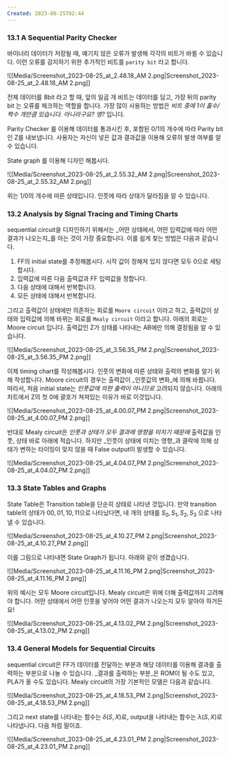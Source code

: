 ```yaml
---
Created: 2023-08-25T02:44
---
```

### 13.1 A Sequential Parity Checker

바이너리 데이터가 저장될 때, 예기치 않은 오류가 발생해 각각의 비트가 바뀔 수 있습니다. 이런 오류를 감지하기 위한 추가적인 비트를 `parity bit` 라고 합니다.

![[Media/Screenshot_2023-08-25_at_2.48.18_AM 2.png|Screenshot_2023-08-25_at_2.48.18_AM 2.png]]

전체 데이터를 8bit 라고 할 때, 앞의 일곱 개 비트는 데이터를 담고, 가장 뒤의 parity bit 는 오류를 체크하는 역할을 합니다. 가장 많이 사용하는 방법은 _비트 중에 1이 홀수/짝수 개만큼 있습니다. 아니라구요? 엥?_ 입니다.

Parity Checker 를 이용해 데이터를 통과시킨 후, 포함된 0/1의 개수에 따라 Parity bit인 Z를 내보냅니다. 사용자는 자신이 넣은 값과 결과값을 이용해 오류의 발생 여부를 알 수 있습니다.

State graph 를 이용해 디자인 해봅시다.

![[Media/Screenshot_2023-08-25_at_2.55.32_AM 2.png|Screenshot_2023-08-25_at_2.55.32_AM 2.png]]

위는 1/0의 개수에 따른 상태입니다. 인풋에 따라 상태가 달라짐을 알 수 있습니다.

### 13.2 Analysis by Signal Tracing and Timing Charts

sequential circuit을 디자인하기 위해서는 _어떤 상태에서, 어떤 입력값에 따라 어떤 결과가 나오는지_를 아는 것이 가장 중요합니다. 이를 쉽게 찾는 방법은 다음과 같습니다.

1. FF의 initial state를 추정해봅시다. 시작 값이 정해져 있지 않다면 모두 0으로 세팅합시다.
2. 입력값에 따른 다음 출력값과 FF 입력값을 정합니다.
3. 다음 상태에 대해서 반복합니다.
4. 모든 상태에 대해서 반복합니다.

그리고 출력값이 상태에만 의존하는 회로를 `Moore circuit` 이라고 하고, 출력값이 상태와 입력값에 의해 바뀌는 회로를 `Mealy circuit` 이라고 합니다. 아래의 회로는 Moore circuit 입니다. 출력값인 Z가 상태를 나타내는 AB에만 의해 결정됨을 알 수 있습니다.

![[Media/Screenshot_2023-08-25_at_3.56.35_PM 2.png|Screenshot_2023-08-25_at_3.56.35_PM 2.png]]

이제 timing chart를 작성해봅시다. 인풋의 변화에 따른 상태와 출력의 변화를 알기 위해 작성합니다. Moore circuit의 경우는 출력값이 _인풋값의 변화_에 의해 바뀝니다. 따라서, 처음 initial state는 _인풋값에 의한 출력이 아니므로_ 고려되지 않습니다. 아래의 차트에서 Z의 첫 0에 괄호가 쳐져있는 이유가 바로 이것입니다.

![[Media/Screenshot_2023-08-25_at_4.00.07_PM 2.png|Screenshot_2023-08-25_at_4.00.07_PM 2.png]]

반대로 Mealy circuit은 _인풋과 상태가 모두 결과에 영향을 미치기 때문에_ 출력값을 인풋, 상태 바로 아래에 적습니다. 하지만 _인풋이 상태에 미치는 영향_과 클락에 의해 상태가 변하는 타이밍이 맞지 않을 때 False output이 발생할 수 있습니다.

![[Media/Screenshot_2023-08-25_at_4.04.07_PM 2.png|Screenshot_2023-08-25_at_4.04.07_PM 2.png]]

### 13.3 State Tables and Graphs

State Table은 Transition table을 단순히 상태로 나타낸 것입니다. 만약 transition table의 상태가 $00, 01, 10, 11$﻿으로 나타났다면, 네 개의 상태를 $S_0,S_1, S_2, S_3$﻿ 으로 나타낼 수 있습니다.

![[Media/Screenshot_2023-08-25_at_4.10.27_PM 2.png|Screenshot_2023-08-25_at_4.10.27_PM 2.png]]

이를 그림으로 나타내면 State Graph가 됩니다. 아래와 같이 생겼습니다.

![[Media/Screenshot_2023-08-25_at_4.11.16_PM 2.png|Screenshot_2023-08-25_at_4.11.16_PM 2.png]]

위의 예시는 모두 Moore circuit입니다. Mealy circuit은 위에 더해 출력값까지 고려해야 합니다. 어떤 상태에서 어떤 인풋을 넣어야 어떤 결과가 나오는지 모두 알아야 하거든요!

![[Media/Screenshot_2023-08-25_at_4.13.02_PM 2.png|Screenshot_2023-08-25_at_4.13.02_PM 2.png]]

### 13.4 General Models for Sequential Circuits

sequential circuit은 FF가 데이터를 전달하는 부분과 해당 데이터를 이용해 결과를 출력하는 부분으로 나눌 수 있습니다. _결과를 출력하는 부분_은 ROM이 될 수도 있고, PLA가 올 수도 있습니다. Mealy circuit의 가장 기본적인 모델은 다음과 같습니다.

![[Media/Screenshot_2023-08-25_at_4.18.53_PM 2.png|Screenshot_2023-08-25_at_4.18.53_PM 2.png]]

그리고 next state를 나타내는 함수는 $\delta (S,X)$﻿로, output을 나타내는 함수는 $\lambda (S,X)$﻿로 나타냅니다. 다음 처럼 말이죠.

![[Media/Screenshot_2023-08-25_at_4.23.01_PM 2.png|Screenshot_2023-08-25_at_4.23.01_PM 2.png]]